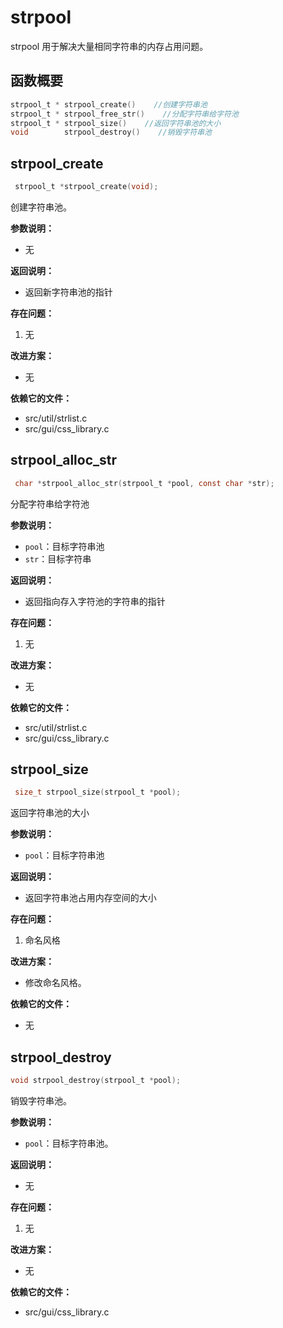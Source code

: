 # strpool

strpool 用于解决大量相同字符串的内存占用问题。

## 函数概要

```c
strpool_t * strpool_create()    //创建字符串池        
strpool_t * strpool_free_str()    //分配字符串给字符池 
strpool_t * strpool_size()    //返回字符串池的大小     
void        strpool_destroy()    //销毁字符串池       
```

## strpool_create 

```c
 strpool_t *strpool_create(void);
```

创建字符串池。

**参数说明：**

- 无

**返回说明：**

- 返回新字符串池的指针

**存在问题：**

1. 无

**改进方案：**

- 无

**依赖它的文件：**

- src/util/strlist.c
- src/gui/css_library.c

## strpool_alloc_str 

```c
 char *strpool_alloc_str(strpool_t *pool, const char *str);
```

分配字符串给字符池

**参数说明：**

- `pool`：目标字符串池
- `str`：目标字符串

**返回说明：**

- 返回指向存入字符池的字符串的指针

**存在问题：**

1. 无

**改进方案：**

- 无

**依赖它的文件：**

- src/util/strlist.c
- src/gui/css_library.c



## strpool_size

```c
 size_t strpool_size(strpool_t *pool);
```

返回字符串池的大小

**参数说明：**

- `pool`：目标字符串池

**返回说明：**

- 返回字符串池占用内存空间的大小

**存在问题：**

1. 命名风格

**改进方案：**

- 修改命名风格。

**依赖它的文件：**

- 无

## strpool_destroy

```c
void strpool_destroy(strpool_t *pool);
```

销毁字符串池。

**参数说明：**

- `pool`：目标字符串池。

**返回说明：**

- 无

**存在问题：**

1. 无

**改进方案：**

- 无

**依赖它的文件：**

- src/gui/css_library.c
